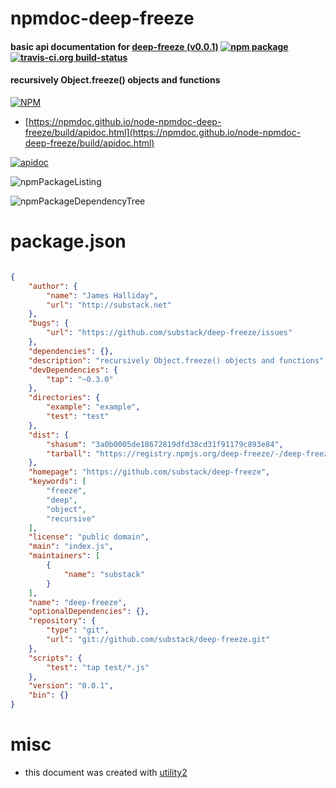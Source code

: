 # npmdoc-deep-freeze

#### basic api documentation for  [deep-freeze (v0.0.1)](https://github.com/substack/deep-freeze)  [![npm package](https://img.shields.io/npm/v/npmdoc-deep-freeze.svg?style=flat-square)](https://www.npmjs.org/package/npmdoc-deep-freeze) [![travis-ci.org build-status](https://api.travis-ci.org/npmdoc/node-npmdoc-deep-freeze.svg)](https://travis-ci.org/npmdoc/node-npmdoc-deep-freeze)

#### recursively Object.freeze() objects and functions

[![NPM](https://nodei.co/npm/deep-freeze.png?downloads=true&downloadRank=true&stars=true)](https://www.npmjs.com/package/deep-freeze)

- [https://npmdoc.github.io/node-npmdoc-deep-freeze/build/apidoc.html](https://npmdoc.github.io/node-npmdoc-deep-freeze/build/apidoc.html)

[![apidoc](https://npmdoc.github.io/node-npmdoc-deep-freeze/build/screenCapture.buildCi.browser.%252Ftmp%252Fbuild%252Fapidoc.html.png)](https://npmdoc.github.io/node-npmdoc-deep-freeze/build/apidoc.html)

![npmPackageListing](https://npmdoc.github.io/node-npmdoc-deep-freeze/build/screenCapture.npmPackageListing.svg)

![npmPackageDependencyTree](https://npmdoc.github.io/node-npmdoc-deep-freeze/build/screenCapture.npmPackageDependencyTree.svg)



# package.json

```json

{
    "author": {
        "name": "James Halliday",
        "url": "http://substack.net"
    },
    "bugs": {
        "url": "https://github.com/substack/deep-freeze/issues"
    },
    "dependencies": {},
    "description": "recursively Object.freeze() objects and functions",
    "devDependencies": {
        "tap": "~0.3.0"
    },
    "directories": {
        "example": "example",
        "test": "test"
    },
    "dist": {
        "shasum": "3a0b0005de18672819dfd38cd31f91179c893e84",
        "tarball": "https://registry.npmjs.org/deep-freeze/-/deep-freeze-0.0.1.tgz"
    },
    "homepage": "https://github.com/substack/deep-freeze",
    "keywords": [
        "freeze",
        "deep",
        "object",
        "recursive"
    ],
    "license": "public domain",
    "main": "index.js",
    "maintainers": [
        {
            "name": "substack"
        }
    ],
    "name": "deep-freeze",
    "optionalDependencies": {},
    "repository": {
        "type": "git",
        "url": "git://github.com/substack/deep-freeze.git"
    },
    "scripts": {
        "test": "tap test/*.js"
    },
    "version": "0.0.1",
    "bin": {}
}
```



# misc
- this document was created with [utility2](https://github.com/kaizhu256/node-utility2)

